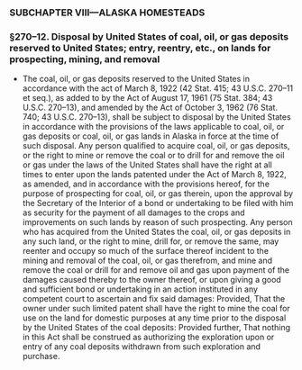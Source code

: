 ### SUBCHAPTER VIII—ALASKA HOMESTEADS

### §270–12. Disposal by United States of coal, oil, or gas deposits reserved to United States; entry, reentry, etc., on lands for prospecting, mining, and removal
* The coal, oil, or gas deposits reserved to the United States in accordance with the act of March 8, 1922 (42 Stat. 415; 43 U.S.C. 270–11 et seq.), as added to by the Act of August 17, 1961 (75 Stat. 384; 43 U.S.C. 270–13), and amended by the Act of October 3, 1962 (76 Stat. 740; 43 U.S.C. 270–13), shall be subject to disposal by the United States in accordance with the provisions of the laws applicable to coal, oil, or gas deposits or coal, oil, or gas lands in Alaska in force at the time of such disposal. Any person qualified to acquire coal, oil, or gas deposits, or the right to mine or remove the coal or to drill for and remove the oil or gas under the laws of the United States shall have the right at all times to enter upon the lands patented under the Act of March 8, 1922, as amended, and in accordance with the provisions hereof, for the purpose of prospecting for coal, oil, or gas therein, upon the approval by the Secretary of the Interior of a bond or undertaking to be filed with him as security for the payment of all damages to the crops and improvements on such lands by reason of such prospecting. Any person who has acquired from the United States the coal, oil, or gas deposits in any such land, or the right to mine, drill for, or remove the same, may reenter and occupy so much of the surface thereof incident to the mining and removal of the coal, oil, or gas therefrom, and mine and remove the coal or drill for and remove oil and gas upon payment of the damages caused thereby to the owner thereof, or upon giving a good and sufficient bond or undertaking in an action instituted in any competent court to ascertain and fix said damages: Provided, That the owner under such limited patent shall have the right to mine the coal for use on the land for domestic purposes at any time prior to the disposal by the United States of the coal deposits: Provided further, That nothing in this Act shall be construed as authorizing the exploration upon or entry of any coal deposits withdrawn from such exploration and purchase.